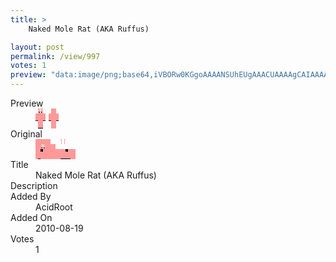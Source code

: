 ```yaml
---
title: >
    Naked Mole Rat (AKA Ruffus)

layout: post
permalink: /view/997
votes: 1
preview: "data:image/png;base64,iVBORw0KGgoAAAANSUhEUgAAACUAAAAgCAIAAAAaMSbnAAAABnRSTlMA/wD/AP5AXyvrAAAAqUlEQVRIie2XXQ6DIBCEZ4xXVc6Evavjg4kiP82aYJu0O/GBIMvHjgFWSisOLS9UNU/1/kyG8LF4NxezLCaYTUPZRTJrPMuTlDU6qvCzq3sGHsAQ9sxIKsa+vIqfj6qSn2LcXe2eHID7jmV7sbXnGvq0n85znvP+h3e5UVtnG0M4x6T1B0CeK7aED9J6PK1FvRlzN/zXv5/znOe87/Eu9Wd60KWS8X/MoA0cRFuYXJVkDQAAAABJRU5ErkJggg=="
---
```

<dl class="side-by-side">
<dt>Preview</dt>
<dd>
    <img class="preview" src="data:image/png;base64,iVBORw0KGgoAAAANSUhEUgAAACUAAAAgCAIAAAAaMSbnAAAABnRSTlMA/wD/AP5AXyvrAAAAqUlEQVRIie2XXQ6DIBCEZ4xXVc6Evavjg4kiP82aYJu0O/GBIMvHjgFWSisOLS9UNU/1/kyG8LF4NxezLCaYTUPZRTJrPMuTlDU6qvCzq3sGHsAQ9sxIKsa+vIqfj6qSn2LcXe2eHID7jmV7sbXnGvq0n85znvP+h3e5UVtnG0M4x6T1B0CeK7aED9J6PK1FvRlzN/zXv5/znOe87/Eu9Wd60KWS8X/MoA0cRFuYXJVkDQAAAABJRU5ErkJggg==">
</dd>
<dt>Original</dt>
<dd>
    <img class="preview" src="data:image/png;base64,iVBORw0KGgoAAAANSUhEUgAAAEAAAAAgCAYAAACinX6EAAAAf0lEQVR42u3WAQqAIAyF4d3/BjvtRMKoQCrSHLx/MBCRMT6caOEeM9M+Rq/OqPqWHaD1+GQPAAAAAAAAAJIB/AE0H6AXSgD1aIt9zQ1QAZB/A7ZGzyMAgDMCEgD1yDFXg43uDwAAAPBQTgAAAAAAAAAAAAAAAEj697/28zbv6hcujB9FABO9GgAAAABJRU5ErkJggg==">
</dd>
<dt>Title</dt>
<dd>Naked Mole Rat (AKA Ruffus)</dd>
<dt>Description</dt>
<dd></dd>
<dt>Added By</dt>
<dd>AcidRoot</dd>
<dt>Added On</dt>
<dd>2010-08-19</dd>
<dt>Votes</dt>
<dd>1</dd>
</dl>

